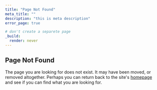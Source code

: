 ```yaml
---
title: "Page Not Found"
meta_title: ""
description: "this is meta description"
error_page: true

# don't create a separete page
_build:
  render: never
---
```


## Page Not Found

The page you are looking for does not exist. It may have been moved, or removed altogether. Perhaps you can return back to the site's [homepage](/) and see if you can find what you are looking for.
